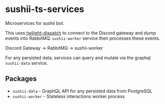 # sushii-ts-services

Microservices for sushii bot.

This uses [twilight-dispatch] to connect to the Discord gateway and dump events
into RabbitMQ. `sushii-worker` service then processes these events.

Discord Gateway -> RabbitMQ -> sushii-worker

For any persisted data, services can query and mutate via the graphql
`sushii-data` service.

## Packages

* `sushii-data` - GraphQL API for any persisted data from PostgreSQL
* `sushii-worker` - Stateless interactions worker process

[twilight-dispatch]: https://github.com/chamburr/twilight-dispatch
